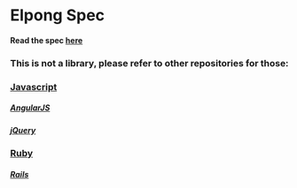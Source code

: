 # Elpong Spec

#### Read the spec [here](../master/SPEC.md)

### This is not a library, please refer to other repositories for those:

### [Javascript][js]
##### [AngularJS][angularjs]
##### [jQuery][jquery]
### [Ruby][ruby]
##### [Rails][rails]

[js]: https://github.com/hansottowirtz/elpong-js
[angularjs]: https://github.com/hansottowirtz/httpong-angularjs
[jquery]: https://github.com/hansottowirtz/httpong-jquery
[ruby]: https://github.com/hansottowirtz/httpong-ruby
[rails]: https://github.com/hansottowirtz/httpong-rails
